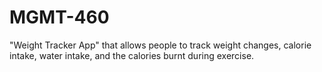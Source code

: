 # MGMT-460
"Weight Tracker App" that allows people to track weight changes, calorie intake, water intake, and the calories burnt during exercise.
